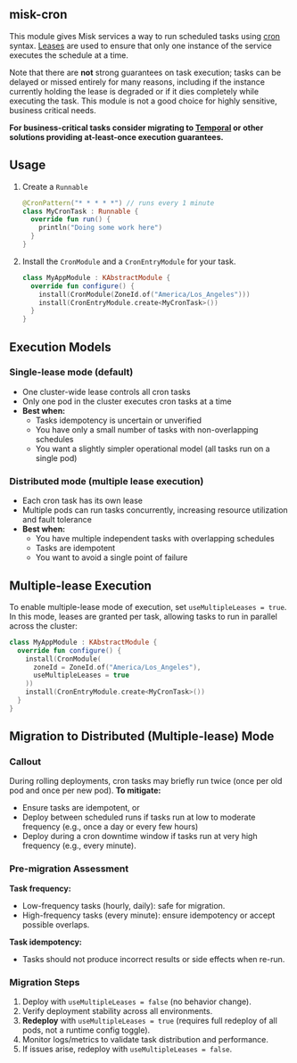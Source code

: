 ## misk-cron
This module gives Misk services a way to run scheduled tasks using [cron](https://en.wikipedia.org/wiki/Cron) syntax. [Leases](https://github.com/cashapp/wisp/tree/main/wisp-lease) are used to ensure that only one instance of the service executes the schedule at a time.

Note that there are **not** strong guarantees on task execution; tasks can be delayed or missed entirely for many reasons, including if the instance currently holding the lease is degraded or if it dies completely while executing the task. This module is not a good choice for highly sensitive, business critical needs.

**For business-critical tasks consider migrating to [Temporal](https://temporal.io/) or other solutions providing at-least-once execution guarantees.**

## Usage
1. Create a `Runnable`
    ```kotlin
    @CronPattern("* * * * *") // runs every 1 minute
    class MyCronTask : Runnable {
      override fun run() {
        println("Doing some work here")
      }
    }
    ```
2. Install the `CronModule` and a `CronEntryModule` for your task.
    ```kotlin
    class MyAppModule : KAbstractModule {
      override fun configure() {
        install(CronModule(ZoneId.of("America/Los_Angeles")))
        install(CronEntryModule.create<MyCronTask>())
      }
    }
    ```

## Execution Models

### Single-lease mode (default)
- One cluster-wide lease controls all cron tasks
- Only one pod in the cluster executes cron tasks at a time
- **Best when:**
   - Tasks idempotency is uncertain or unverified
   - You have only a small number of tasks with non-overlapping schedules 
   - You want a slightly simpler operational model (all tasks run on a single pod)

### Distributed mode (multiple lease execution)
- Each cron task has its own lease
- Multiple pods can run tasks concurrently, increasing resource utilization and fault tolerance
- **Best when:**
   - You have multiple independent tasks with overlapping schedules
   - Tasks are idempotent
   - You want to avoid a single point of failure

## Multiple-lease Execution

To enable multiple-lease mode of execution, set `useMultipleLeases = true`. In this mode, leases are granted per task, allowing tasks to run in parallel across the cluster:

```kotlin
class MyAppModule : KAbstractModule {
  override fun configure() {
    install(CronModule(
      zoneId = ZoneId.of("America/Los_Angeles"),
      useMultipleLeases = true
    ))
    install(CronEntryModule.create<MyCronTask>())
  }
}
```

## Migration to Distributed (Multiple-lease) Mode

### Callout
During rolling deployments, cron tasks may briefly run twice (once per old pod and once per new pod).
**To mitigate:**
- Ensure tasks are idempotent, or
- Deploy between scheduled runs if tasks run at low to moderate frequency (e.g., once a day or every few hours)
- Deploy during a cron downtime window if tasks run at very high frequency (e.g., every minute).

### Pre-migration Assessment
**Task frequency:**
- Low-frequency tasks (hourly, daily): safe for migration.
- High-frequency tasks (every minute): ensure idempotency or accept possible overlaps.

**Task idempotency:**
- Tasks should not produce incorrect results or side effects when re-run.

### Migration Steps
1. Deploy with `useMultipleLeases = false` (no behavior change).
2. Verify deployment stability across all environments.
3. **Redeploy** with `useMultipleLeases = true` (requires full redeploy of all pods, not a runtime config toggle).
4. Monitor logs/metrics to validate task distribution and performance.
5. If issues arise, redeploy with `useMultipleLeases = false`.